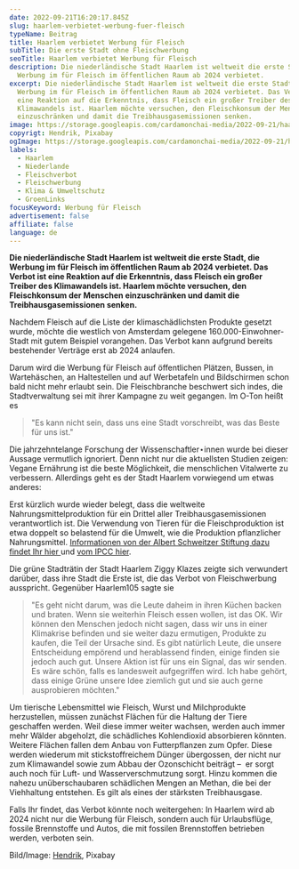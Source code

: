 ```yaml
---
date: 2022-09-21T16:20:17.845Z
slug: haarlem-verbietet-werbung-fuer-fleisch
typeName: Beitrag
title: Haarlem verbietet Werbung für Fleisch
subTitle: Die erste Stadt ohne Fleischwerbung
seoTitle: Haarlem verbietet Werbung für Fleisch
description: Die niederländische Stadt Haarlem ist weltweit die erste Stadt, die
  Werbung im für Fleisch im öffentlichen Raum ab 2024 verbietet.
excerpt: Die niederländische Stadt Haarlem ist weltweit die erste Stadt, die
  Werbung im für Fleisch im öffentlichen Raum ab 2024 verbietet. Das Verbot ist
  eine Reaktion auf die Erkenntnis, dass Fleisch ein großer Treiber des
  Klimawandels ist. Haarlem möchte versuchen, den Fleischkonsum der Menschen
  einzuschränken und damit die Treibhausgasemissionen senken.
image: https://storage.googleapis.com/cardamonchai-media/2022-09-21/haarlem-verbietet-fleischwerbung-jpeg-imagine-b8d8f8_97b0ca_1024_768/640.webp
copyrigt: Hendrik, Pixabay
ogImage: https://storage.googleapis.com/cardamonchai-media/2022-09-21/haarlem-verbietet-fleischwerbung-fb-jpeg-imagine-b8d8f8_9db3c9_1200_628/640.webp
labels:
  - Haarlem
  - Niederlande
  - Fleischverbot
  - Fleischwerbung
  - Klima & Umweltschutz
  - GroenLinks
focusKeyword: Werbung für Fleisch
advertisement: false
affiliate: false
language: de
---
```

**Die niederländische Stadt Haarlem ist weltweit die erste Stadt, die Werbung im für Fleisch im öffentlichen Raum ab 2024 verbietet. Das Verbot ist eine Reaktion auf die Erkenntnis, dass Fleisch ein großer Treiber des Klimawandels ist. Haarlem möchte versuchen, den Fleischkonsum der Menschen einzuschränken und damit die Treibhausgasemissionen senken.**

Nachdem Fleisch auf die Liste der klimaschädlichsten Produkte gesetzt wurde, möchte die westlich von Amsterdam gelegene 160.000-Einwohner-Stadt mit gutem Beispiel vorangehen. Das Verbot kann aufgrund bereits bestehender Verträge erst ab 2024 anlaufen.

Darum wird die Werbung für Fleisch auf öffentlichen Plätzen, Bussen, in Wartehäschen, an Haltestellen und auf Werbetafeln und Bildschirmen schon bald nicht mehr erlaubt sein. Die Fleischbranche beschwert sich indes, die Stadtverwaltung sei mit ihrer Kampagne zu weit gegangen. Im O-Ton heißt es

> "Es kann nicht sein, dass uns eine Stadt vorschreibt, was das Beste für uns ist."

Die jahrzehntelange Forschung der Wissenschaftler⋆innen wurde bei dieser Aussage vermutlich ignoriert. Denn nicht nur die aktuellsten Studien zeigen: Vegane Ernährung ist die beste Möglichkeit, die menschlichen Vitalwerte zu verbessern. Allerdings geht es der Stadt Haarlem vorwiegend um etwas anderes:

Erst kürzlich wurde wieder belegt, dass die weltweite Nahrungsmittelproduktion für ein Drittel aller Treibhausgasemissionen verantwortlich ist. Die Verwendung von Tieren für die Fleischproduktion ist etwa doppelt so belastend für die Umwelt, wie die Produktion pflanzlicher Nahrungsmittel. [Informationen von der Albert Schweitzer Stiftung dazu findet Ihr hier ](https://cardamonchai.com/2022/07/klima-durch-pflanzliche-ernaehrung-schuetzen/) und [vom IPCC hier](https://cardamonchai.com/2022/06/ipcc-klimaexperte-raet-zu-veganismus/).

Die grüne Stadträtin der Stadt Haarlem Ziggy Klazes zeigte sich verwundert darüber, dass ihre Stadt die Erste ist, die das Verbot von Fleischwerbung ausspricht. Gegenüber Haarlem105 sagte sie

> "Es geht nicht darum, was die Leute daheim in ihren Küchen backen und braten. Wenn sie weiterhin Fleisch essen wollen, ist das OK. Wir können den Menschen jedoch nicht sagen, dass wir uns in einer Klimakrise befinden und sie weiter dazu ermutigen, Produkte zu kaufen, die Teil der Ursache sind. Es gibt natürlich Leute, die unsere Entscheidung empörend und herablassend finden, einige finden sie jedoch auch gut. Unsere Aktion ist für uns ein Signal, das wir senden. Es wäre schön, falls es landesweit aufgegriffen wird. Ich habe gehört, dass einige Grüne unsere Idee ziemlich gut und sie auch gerne ausprobieren möchten."

Um tierische Lebensmittel wie Fleisch, Wurst und Milchprodukte herzustellen, müssen zunächst Flächen für die Haltung der Tiere geschaffen werden. Weil diese immer weiter wachsen, werden auch immer mehr Wälder abgeholzt, die schädliches Kohlendioxid absorbieren könnten. Weitere Flächen fallen dem Anbau von Futterpflanzen zum Opfer. Diese werden wiederum mit stickstoffreichem Dünger übergossen, der nicht nur zum Klimawandel sowie zum Abbau der Ozonschicht beiträgt –  er sorgt auch noch für Luft- und Wasserverschmutzung sorgt. Hinzu kommen die nahezu unüberschaubaren schädlichen Mengen an Methan, die bei der Viehhaltung entstehen. Es gilt als eines der stärksten Treibhausgase.

Falls Ihr findet, das Verbot könnte noch weitergehen: In Haarlem wird ab 2024 nicht nur die Werbung für Fleisch, sondern auch für Urlaubsflüge, fossile Brennstoffe und Autos, die mit fossilen Brennstoffen betrieben werden, verboten sein.

Bild/Image: [Hendrik](https://pixabay.com/photos/haarlem-water-holland-lake-city-3628302/), Pixabay